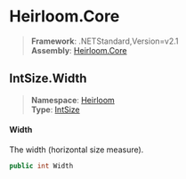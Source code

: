 # Heirloom.Core

> **Framework**: .NETStandard,Version=v2.1  
> **Assembly**: [Heirloom.Core][0]  

## IntSize.Width

> **Namespace**: [Heirloom][0]  
> **Type**: [IntSize][1]  

#### Width

The width (horizontal size measure).

```cs
public int Width
```

[0]: ../../../Heirloom.Core.md
[1]: ../IntSize.md

